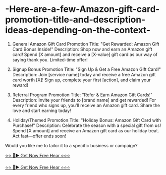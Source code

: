 # -Here-are-a-few-Amazon-gift-card-promotion-title-and-description-ideas-depending-on-the-context-


1. General Amazon Gift Card Promotion
Title: "Get Rewarded: Amazon Gift Card Bonus Inside!"
Description: Shop now and earn an Amazon gift card! Spend [X amount] and receive a [X-value] gift card as our way of saying thank you. Limited-time offer!

2. Signup Bonus Promotion
Title: "Sign Up & Get a Free Amazon Gift Card!"
Description: Join [service name] today and receive a free Amazon gift card worth [X]! Sign up, complete your first [action], and claim your reward!

3. Referral Program Promotion
Title: "Refer & Earn Amazon Gift Cards!"
Description: Invite your friends to [brand name] and get rewarded! For every friend who signs up, you'll receive an Amazon gift card. Share the love and start earning today!

4. Holiday/Themed Promotion
Title: "Holiday Bonus: Amazon Gift Card with Purchase!"
Description: Celebrate the season with a special gift from us! Spend [X amount] and receive an Amazon gift card as our holiday treat. Act fast—offer ends soon!

Would you like me to tailor it to a specific business or campaign? 

[⭐⭐ 🔴► Get Now Free Hear ⭐⭐⭐](https://mkrj.xyz/moc/ )


[⭐⭐ 🔴► Get Now Free Hear ⭐⭐⭐](https://mkrj.xyz/moc/ )







